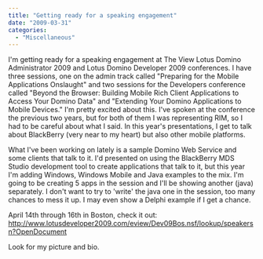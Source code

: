 ```yaml
---
title: "Getting ready for a speaking engagement"
date: "2009-03-31"
categories: 
  - "Miscellaneous"
---
```


I'm getting ready for a speaking engagement at The View Lotus Domino Administrator 2009 and Lotus Domino Developer 2009 conferences. I have three sessions, one on the admin track called "Preparing for the Mobile Applications Onslaught" and two sessions for the Developers conference called "Beyond the Browser: Building Mobile Rich Client Applications to Access Your Domino Data" and "Extending Your Domino Applications to Mobile Devices." I'm pretty excited about this. I've spoken at the conference the previous two years, but for both of them I was representing RIM, so I had to be careful about what I said. In this year's presentations, I get to talk about BlackBerry (very near to my heart) but also other mobile platforms.

What I've been working on lately is a sample Domino Web Service and some clients that talk to it. I'd presented on using the BlackBerry MDS Studio development tool to create applications that talk to it, but this year I'm adding Windows, Windows Mobile and Java examples to the mix. I'm going to be creating 5 apps in the session and I'll be showing another (java) separately. I don't want to try to 'write' the java one in the session, too many chances to mess it up. I may even show a Delphi example if I get a chance.

April 14th through 16th in Boston, check it out: http://www.lotusdeveloper2009.com/eview/Dev09Bos.nsf/lookup/speakersn?OpenDocument

Look for my picture and bio.
